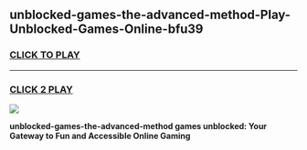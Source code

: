 
## unblocked-games-the-advanced-method-Play-Unblocked-Games-Online-bfu39
<h3>
<a href="https://premium76.site?title=unblocked-games-the-advanced-method&ref=24A">CLICK TO PLAY</a></h3>
<hr>

<h3>
<a href="https://premium76.site?title=unblocked-games-the-advanced-method&ref=24A">CLICK 2 PLAY</a>
  
</h3>

<a href="https://premium76.site?title=unblocked-games-the-advanced-method&ref=24A"><img src="https://clearcache.store/games.png"></a>


**unblocked-games-the-advanced-method games unblocked: Your Gateway to Fun and Accessible Online Gaming**
